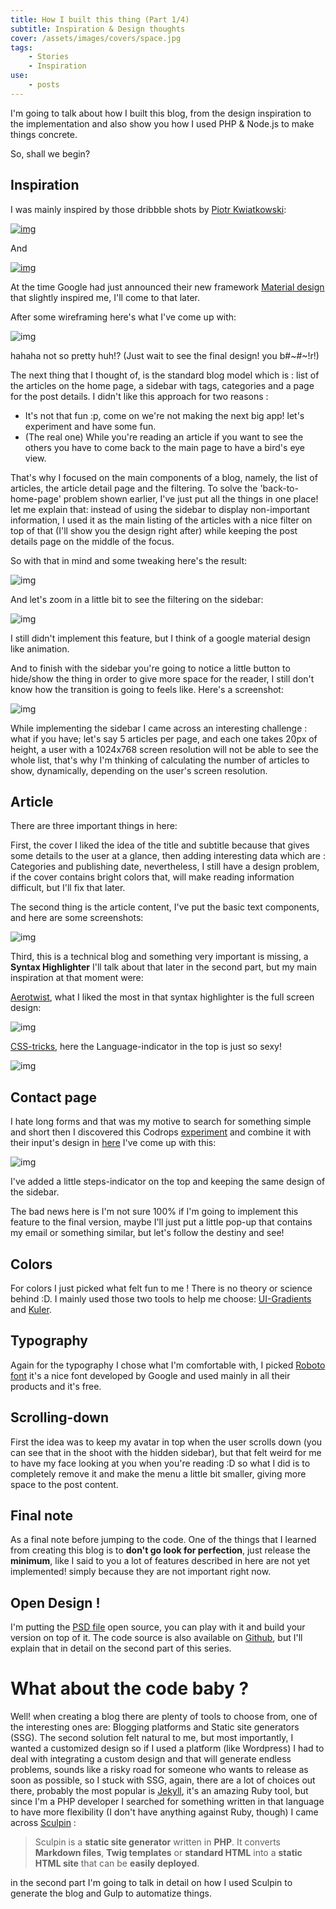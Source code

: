 ```yaml
---
title: How I built this thing (Part 1/4)
subtitle: Inspiration & Design thoughts
cover: /assets/images/covers/space.jpg
tags:
    - Stories
    - Inspiration    
use:
    - posts
---
```

I'm going to talk about how I built this blog, from the design inspiration to the implementation and also show you how I used PHP & Node.js to make things concrete.

So, shall we begin?

## Inspiration

I was mainly inspired by those dribbble shots by [Piotr Kwiatkowski](https://dribbble.com/p_kwiatkowski):

[![img](/assets/images/resources/article_feed.jpg)](https://dribbble.com/shots/1508050-Article-Feed?list=users&offset=7)

And

[![img](/assets/images/resources/blog.png)](https://dribbble.com/shots/1368779-Blog?list=users&offset=12)

At the time Google had just announced their new framework [Material design](http://www.google.com/design/spec/material-design/introduction.html) that slightly inspired me, I'll come to that later.

After some wireframing here's what I've come up with:

![img](/assets/images/resources/sketchs.jpg)

hahaha not so pretty huh!? (Just wait to see the final design! you b#~#~!r!)

The next thing that I thought of, is the standard blog model which is : list of the articles on the home page, a sidebar with tags, categories and a page for the post details. I didn't like this approach for two reasons :

- It's not that fun :p, come on we're not making the next big app! let's experiment and have some fun.
- (The real one) While you're reading an article if you want to see the others you have to come back to the main page to have a bird's eye view.

That's why I focused on the main components of a blog, namely, the list of articles, the article detail page and the filtering. To solve the 'back-to-home-page' problem shown earlier, I've just put all the things in one place! let me explain that: instead of using the sidebar to display non-important information, I used it as the main listing of the articles with a nice filter on top of that (I'll show you the design right after) while keeping the post details page on the middle of the focus.

So with that in mind and some tweaking here's the result:

![img](/assets/images/resources/home-page-vf.jpg)

And let's zoom in a little bit to see the filtering on the sidebar:

![img](/assets/images/resources/sidebar-filter.jpg)

I still didn't implement this feature, but I think of a google material design like animation.

And to finish with the sidebar you're going to notice a little button to hide/show the thing in order to give more space for the reader, I still don't know how the transition is going to feels like. Here's a screenshot: 

![img](/assets/images/resources/menu-hideen-scrolled-down.jpg)

While implementing the sidebar I came across an interesting challenge : what if you have; let's say 5 articles per page, and each one takes 20px of height, a user with a 1024x768 screen resolution will not be able to see the whole list, that's why I'm thinking of calculating the number of articles to show, dynamically, depending on the user's screen resolution.

## Article

There are three important things in here:

First, the cover I liked the idea of the title and subtitle because that gives some details to the user at a glance, then adding interesting data which are : Categories and publishing date, nevertheless, I still have a design problem, if the cover contains bright colors that, will make reading information difficult, but I'll fix that later.

The second thing is the article content, I've put the basic text components, and here are some screenshots: 

![img](/assets/images/resources/typo.jpg)

Third, this is a technical blog and something very important is missing, a **Syntax Highlighter** I'll talk about that later in the second part, but my main inspiration at that moment were: 

[Aerotwist](http://aerotwist.com/), what I liked the most in that syntax highlighter is the full screen design:

![img](/assets/images/resources/aerotwist-syntax-highlighter.jpg)

[CSS-tricks](http://css-tricks.com/), here the Language-indicator in  the top is just so sexy!

![img](/assets/images/resources/css-tricks-syntax-highlighter.jpg)


## Contact page

I hate long forms and that was my motive to search for something simple and short then I discovered this Codrops [experiment](http://tympanus.net/codrops/2014/07/30/fullscreen-form-interface/) and combine it with their input's design in [here](http://tympanus.net/codrops/2014/04/01/minimal-form-interface/) I've come up with this:

![img](/assets/images/resources/contact-page.jpg)

I've added a little steps-indicator on the top and keeping the same design of the sidebar.

The bad news here is I'm not sure 100% if I'm going to implement this feature to the final version, maybe I'll just put a little pop-up that contains my email or something similar, but let's follow the destiny and see!

## Colors

For colors I just picked what felt fun to me ! There is no theory or science behind :D. I mainly used those two tools to help me choose: [UI-Gradients](http://uigradients.com/) and [Kuler](https://color.adobe.com/explore/newest/?time=all).

## Typography

Again for the typography I chose what I'm comfortable with, I picked [Roboto font](http://en.wikipedia.org/wiki/Roboto) it's a nice font developed by Google and used mainly in all their products and it's free.

## Scrolling-down 

First the idea was to keep my avatar in top when the user scrolls down (you can see that in the shoot with the hidden sidebar), but that felt weird for me to have my face looking at you when you're reading :D  so what I did is to completely remove it and make the menu a little bit smaller, giving more space to the post content.

## Final note

As a final note before jumping to the code. One of the things that I learned from creating this blog is to **don't go look for perfection**, just release the **minimum**, like I said to you a lot of features described in here are not yet implemented! simply because they are not important right now.


## Open Design !

I'm putting the [PSD file](https://drive.google.com/file/d/0B3HYDtNRBG_tVXpxc29VanVOYTA/view?usp=sharing) open source, you can play with it and build your version on top of it. The code source is also available on [Github](https://github.com/kronik3r/hitchhiker), but I'll explain that in detail on the second part of this series.


# What about the code baby ?

Well! when creating a blog there are plenty of tools to choose from, one of the interesting ones are: Blogging platforms and Static site generators (SSG). The second solution felt natural to me, but most importantly, I wanted a customized design so if I used a platform (like Wordpress) I had to deal with  integrating a custom design and that will generate endless problems, sounds like a risky road for someone who wants to release as soon as possible, so I stuck with SSG, again, there are a lot of choices out there, probably the most popular is [Jekyll](http://jekyllrb.com/), it's an amazing Ruby tool, but since I'm a PHP developer I searched for something written in that language to have more flexibility (I don't have anything against Ruby, though) I came across [Sculpin](https://sculpin.io/) :

>Sculpin is a **static site generator** written in **PHP**. It converts **Markdown files**, **Twig templates** or **standard HTML** into a **static HTML site** that can be **easily deployed**.

in the second part I'm going to talk in detail on how I used Sculpin to generate the blog and Gulp to automatize things.